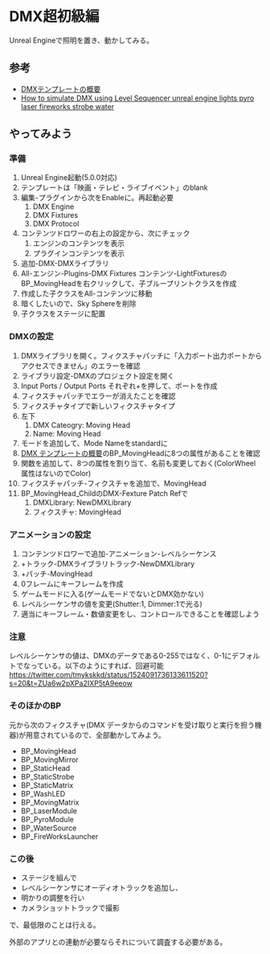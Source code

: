 # DMX超初級編

Unreal Engineで照明を置き、動かしてみる。

## 参考
- [DMXテンプレートの概要](https://docs.unrealengine.com/5.0/ja/dmx-template-in-unreal-engine/)
- [How to simulate DMX using Level Sequencer unreal engine lights pyro laser fireworks strobe water](https://www.youtube.com/watch?v=iDUID0-okdE)

## やってみよう
### 準備
1. Unreal Engine起動(5.0.0対応)
2. テンプレートは「映画・テレビ・ライブイベント」のblank
3. 編集-プラグインから次をEnableに。再起動必要
   1. DMX Engine
   2. DMX Fixtures
   3. DMX Protocol
4. コンテンツドロワーの右上の設定から、次にチェック
   1. エンジンのコンテンツを表示
   2. プラグインコンテンツを表示
5. 追加-DMX-DMXライブラリ
6. All-エンジン-Plugins-DMX Fixtures コンテンツ-LightFixturesのBP_MovingHeadを右クリックして、子ブループリントクラスを作成
7. 作成した子クラスをAll-コンテンツに移動
8. 暗くしたいので、Sky Sphereを削除
9. 子クラスをステージに配置

### DMXの設定
1. DMXライブラリを開く。フィクスチャパッチに「入力ポート出力ポートからアクセスできません」のエラーを確認
2. ライブラリ設定-DMXのプロジェクト設定を開く
3. Input Ports / Output Ports それぞれ+を押して、ポートを作成
4. フィクスチャパッチでエラーが消えたことを確認
5. フィクスチャタイプで新しいフィクスチャタイプ
6. 左下
   1. DMX Cateogry: Moving Head
   2. Name: Moving Head
7. モードを追加して、Mode Nameをstandardに
8. [DMX テンプレートの概要](https://docs.unrealengine.com/5.0/ja/dmx-template-in-unreal-engine/)のBP_MovingHeadに8つの属性があることを確認
9. 関数を追加して、8つの属性を割り当て、名前も変更しておく(ColorWheel属性はないのでColor)
10. フィクスチャパッチ-フィクスチャを追加で、MovingHead
11. BP_MovingHead_ChildのDMX-Fexture Patch Refで
    1.  DMXLibrary: NewDMXLibrary
    2.  フィクスチャ: MovingHead

### アニメーションの設定
1. コンテンツドロワーで追加-アニメーション-レベルシーケンス
2. +トラック-DMXライブラリトラック-NewDMXLibrary
3. +パッチ-MovingHead
4. 0フレームにキーフレームを作成
5. ゲームモードに入る(ゲームモードでないとDMX効かない)
6. レベルシーケンサの値を変更(Shutter:1, Dimmer:1で光る)
7. 適当にキーフレーム・数値変更をし、コントロールできることを確認しよう

### 注意
レベルシーケンサの値は、DMXのデータである0-255ではなく、0-1にデフォルトでなっている。以下のようにすれば、回避可能
https://twitter.com/tmykskkd/status/1524091736133611520?s=20&t=ZUa6w2pXPa2IXP5tA9eeow

### そのほかのBP
元から次のフィクスチャ(DMX データからのコマンドを受け取りと実行を担う機器)が用意されているので、全部動かしてみよう。
- BP_MovingHead
- BP_MovingMirror
- BP_StaticHead
- BP_StaticStrobe
- BP_StaticMatrix
- BP_WashLED
- BP_MovingMatrix
- BP_LaserModule
- BP_PyroModule
- BP_WaterSource
- BP_FireWorksLauncher

### この後
- ステージを組んで
- レベルシーケンサにオーディオトラックを追加し、
- 明かりの調整を行い
- カメラショットトラックで撮影

で、最低限のことは行える。

外部のアプリとの連動が必要ならそれについて調査する必要がある。
